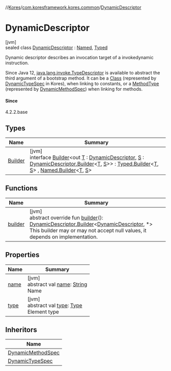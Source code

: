 //[Kores](../../../index.md)/[com.koresframework.kores.common](../index.md)/[DynamicDescriptor](index.md)

# DynamicDescriptor

[jvm]\
sealed class [DynamicDescriptor](index.md) : [Named](../../com.koresframework.kores.base/-named/index.md), [Typed](../../com.koresframework.kores.base/-typed/index.md)

Dynamic descriptor describes an invocation target of a invokedynamic instruction.

Since Java 12, [java.lang.invoke.TypeDescriptor](https://docs.oracle.com/javase/8/docs/api/java/lang/invoke/TypeDescriptor.html) is available to abstract the third argument of a bootstrap method. It can be a [Class](https://docs.oracle.com/javase/8/docs/api/java/lang/Class.html) (represented by [DynamicTypeSpec](../-dynamic-type-spec/index.md) in Kores), when linking to constants, or a [MethodType](https://docs.oracle.com/javase/8/docs/api/java/lang/invoke/MethodType.html) (represented by [DynamicMethodSpec](../-dynamic-method-spec/index.md)) when linking for methods.

#### Since

4.2.2.base

## Types

| Name | Summary |
|---|---|
| [Builder](-builder/index.md) | [jvm]<br>interface [Builder](-builder/index.md)<out [T](-builder/index.md) : [DynamicDescriptor](index.md), [S](-builder/index.md) : [DynamicDescriptor.Builder](-builder/index.md)<[T](-builder/index.md), [S](-builder/index.md)>> : [Typed.Builder](../../com.koresframework.kores.base/-typed/-builder/index.md)<[T](-builder/index.md), [S](-builder/index.md)> , [Named.Builder](../../com.koresframework.kores.base/-named/-builder/index.md)<[T](-builder/index.md), [S](-builder/index.md)> |

## Functions

| Name | Summary |
|---|---|
| [builder](builder.md) | [jvm]<br>abstract override fun [builder](builder.md)(): [DynamicDescriptor.Builder](-builder/index.md)<[DynamicDescriptor](index.md), *><br>This builder may or may not accept null values, it depends on implementation. |

## Properties

| Name | Summary |
|---|---|
| [name](index.md#2141766718%2FProperties%2F-1216412040) | [jvm]<br>abstract val [name](index.md#2141766718%2FProperties%2F-1216412040): [String](https://kotlinlang.org/api/latest/jvm/stdlib/kotlin/-string/index.html)<br>Name |
| [type](index.md#-1223425425%2FProperties%2F-1216412040) | [jvm]<br>abstract val [type](index.md#-1223425425%2FProperties%2F-1216412040): [Type](https://docs.oracle.com/javase/8/docs/api/java/lang/reflect/Type.html)<br>Element type |

## Inheritors

| Name |
|---|
| [DynamicMethodSpec](../-dynamic-method-spec/index.md) |
| [DynamicTypeSpec](../-dynamic-type-spec/index.md) |
